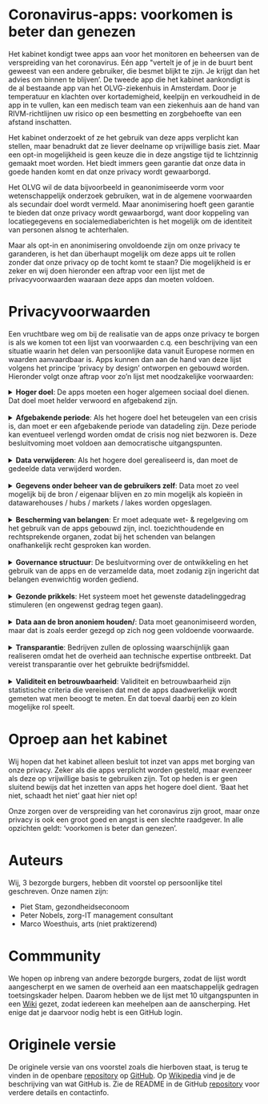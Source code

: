 Coronavirus-apps: voorkomen is beter dan genezen
================

Het kabinet kondigt twee apps aan voor het monitoren en beheersen van de
verspreiding van het coronavirus. Eén app "vertelt je of je in de buurt
bent geweest van een andere gebruiker, die besmet blijkt te zijn. Je
krijgt dan het advies om binnen te blijven’. De tweede app die het
kabinet aankondigt is de al bestaande app van het OLVG-ziekenhuis in
Amsterdam. Door je temperatuur en klachten over kortademigheid, keelpijn
en verkoudheid in de app in te vullen, kan een medisch team van een
ziekenhuis aan de hand van RIVM-richtlijnen uw risico op een besmetting
en zorgbehoefte van een afstand inschatten.

Het kabinet onderzoekt of ze het gebruik van deze apps verplicht kan
stellen, maar benadrukt dat ze liever deelname op vrijwillige basis
ziet. Maar een opt-in mogelijkheid is geen keuze die in deze angstige
tijd te lichtzinnig gemaakt moet worden. Het biedt immers geen garantie
dat onze data in goede handen komt en dat onze privacy wordt
gewaarborgd.

Het OLVG wil de data bijvoorbeeld in geanonimiseerde vorm voor
wetenschappelijk onderzoek gebruiken, wat in de algemene voorwaarden als
secundair doel wordt vermeld. Maar anonimisering hoeft geen garantie te
bieden dat onze privacy wordt gewaarborgd, want door koppeling van
locatiegegevens en socialemediaberichten is het mogelijk om de
identiteit van personen alsnog te achterhalen.

Maar als opt-in en anonimisering onvoldoende zijn om onze privacy te
garanderen, is het dan überhaupt mogelijk om deze apps uit te rollen
zonder dat onze privacy op de tocht komt te staan? Die mogelijkheid is
er zeker en wij doen hieronder een aftrap voor een lijst met de
privacyvoorwaarden waaraan deze apps dan moeten voldoen.

# Privacyvoorwaarden

Een vruchtbare weg om bij de realisatie van de apps onze privacy te
borgen is als we komen tot een lijst van voorwaarden c.q. een
beschrijving van een situatie waarin het delen van persoonlijke data
vanuit Europese normen en waarden aanvaardbaar is. Apps kunnen dan aan
de hand van deze lijst volgens het principe ‘privacy by design’
ontworpen en gebouwd worden. Hieronder volgt onze aftrap voor zo’n lijst
met noodzakelijke voorwaarden:

<details>

<summary> <b>Hoger doel</b>: De apps moeten een hoger algemeen sociaal
doel dienen. Dat doel moet helder verwoord en afgebakend zijn.
</summary>

<p>

Het is evident dat er in dit geval sprake is van zo’n hoger doel,
namelijk het tegengaan van de verspreiding van het coronavirus in ons
land. Maar het is niet zonder meer zo dat het in algemene zin uitvoeren
van wetenschappelijk onderzoek op deze data, het secundaire doel, dat
ook is. De nog te formuleren specifieke wetenschappelijke
onderzoeksvragen zijn bij de keuze om de apps te gebruiken immers niet
bekend bij de gebruiker, dus die weet niet waarvoor hij nu toestemming
geeft. Het is in ieder geval niet het primaire doel van het kabinet om
deze data voor wetenschappelijk onderzoek te verzamelen.

</p>

</details>

<br>

<details>

<summary> <b>Afgebakende periode</b>: Als het hogere doel het beteugelen
van een crisis is, dan moet er een afgebakende periode van datadeling
zijn. Deze periode kan eventueel verlengd worden omdat de crisis nog
niet bezworen is. Deze besluitvoming moet voldoen aan democratische
uitgangspunten. </summary>

<p>

Het risico van in crisistijd ingevoerde maatregelen is dat de
tijdelijkheid ervan in de geschiedenis een rekbaar begrip is gebleken,
daarom zijn harde afspraken hierover noodzakelijk. Een afgebakende
periode kan zijn om de data te delen zolang de crisis nog niet bezworen
is. Om te kunnen vaststellen of de crisis is bezworen zullen een aantal
objectieve beoordelingscriteria moeten worden geformuleerd. Een
voorbeeld daarvan is de verspreidingscoefficient, i.e. het aantal mensen
dat wordt besmet als ze met één besmet persoon in contact komen. Het
streven van het RIVM is om die verspreiding coëfficiënt (langdurig)
onder de 1 te houden, het is goed om daarbij een vaste ondergrens
gedurende een vaste periode af te spreken.

</p>

</details>

<br>

<details>

<summary> <b>Data verwijderen</b>: Als het hogere doel gerealiseerd is,
dan moet de gedeelde data verwijderd worden. </summary>

<p>

Hier luistert het nauw of naast het primaire doel van de apps ook
secundaire doelen als hoger doel worden betiteld. Als alleen het
primaire doel van de verspreiding van het coronavirus wordt nagestreefd,
dan dienen alle data te worden verwijderd nadat dat doel is bereikt.

</p>

<p>

Als het secundaire doel van het uitvoeren van wetenschappelijk onderzoek
ook als hoger doel wordt geaccepteerd, dan is het sterk de vraag hoe
lang deze data nog bewaard gaan worden. Een gemiddeld promotietraject
van een promovendus aan de universiteit duurt langer dan 4 jaar, wat al
substantieel langer is dan de maximale bewaartermijn van 2 jaar die
onderdeel is van de algemene voorwaarden van de app van het OLVG.

</p>

</details>

<br>

<details>

<summary> <b>Gegevens onder beheer van de gebruikers zelf</b>: Data moet
zo veel mogelijk bij de bron / eigenaar blijven en zo min mogelijk als
kopieën in datawarehouses / hubs / markets / lakes worden opgeslagen.
</summary>

<p>

Idealiter blijft de data die in de apps worden ingevuld op de mobiele
telefoon van degene staan die die data invult en worden de bewerkingen
op de data decentraal uitgevoerd. Alleen de geaggregeerde resultaten van
de lokaal bewerkte data komen dan terecht bij de instanties die deze
stuurinformatie nodig hebben, denk aan het ziekenhuis, het RIVM of de
GGD. Dit is de werkwijze van de Personal Health Train, het concept dat
Minister Bruins
[propageert](https://www.rijksoverheid.nl/documenten/kamerstukken/2018/11/15/kamerbrief-over-data-laten-werken-voor-gezondheid)
en is ontwikkeld door [DTL, MAASTRO en
LUMC](https://www.dtls.nl/fair-data/personal-health-train/).

</p>

<p>

Deze werkwijze is des te meer van belang om te voorkomen dat de data ten
behoeve van het secundaire doel op vele plekken terecht komt. Daarbij is
er de voorwaarde dat de data die voor primaire en secundaire doelen
centraal getrokken wordt, met de vereiste beveiligingsmaatregelen wordt
beheerd.

</p>

</details>

<br>

<details>

<summary> <b>Bescherming van belangen</b>: Er moet adequate wet- &
regelgeving om het gebruik van de apps gebouwd zijn,
incl. toezichthoudende en rechtsprekende organen, zodat bij het
schenden van belangen onafhankelijk recht gesproken kan worden.
</summary>

<p>

Deze randvoorwaarde ligt voor de hand. Nagegaan moet worden of de
algemene verordening gegevensbescherming (AVG) volstaat of dat
aanvullende of bijgestelde wetgeving noodzakelijk is. Het is daarbij
onder meer van belang dat individuele burgers het recht hebben om
misbruik van hun data te melden en het stop zetten daarvan te kunnen
afdwingen.

</p>

</details>

<br>

<details>

<summary> <b>Governance structuur</b>: De besluitvorming over de
ontwikkeling en het gebruik van de apps en de verzamelde data, moet
zodanig zijn ingericht dat belangen evenwichtig worden gediend.
</summary>

<p>

Bits of Freedom
[noemt](https://www.bitsoffreedom.nl/2020/03/20/privacy-is-geen-absoluut-recht-maar-wel-een-noodzaak/)
het kabinet als de ‘governance body’. Dat is ons inziens een onvoldoende
invulling van deze randvoorwaarde. Dat geeft te weinig invloed, voor
direct betrokkenen en maakt geen gebruik van de noodzakelijke expertise
voor een goede besluitvorming (de meeste volksvertegenwoordigers hebben
weinig expertise van big data, AI en van technieken waarmee op grote
schaal data wordt verzameld). Van belang is dat de governance structuur
een evenwichtige vertegenwoordiging van belangenpartijen kent: overheid,
bedrijfsleven en burgers.

</p>

</details>

<br>

<details>

<summary> <b>Gezonde prikkels</b>: Het systeem moet het gewenste
datadelinggedrag stimuleren (en ongewenst gedrag tegen gaan). </summary>

<p>

Over het ongewenste gedrag van datadelen op de bekende sociale platforms
is de afgelopen jaren al veel gepubliceerd. Deze platforms zetten zeer
succesvol aan tot het delen van data, maar er zijn inmiddels diverse
kanttekeningen gezet bij het gebruik van de (persoons)data voor
doeleinden die inbreuk maken op onze privacy. In feite komt deze
randvoorwaarde er op neer dat burgers niet verleid worden tot meer
datadeling dan nodig om het hogere doel te dienen en niet verdiend wordt
aan datadeling.

</p>

</details>

<br>

<details>

<summary> <b>Data aan de bron anoniem houden/</b>: Data moet
geanonimiseerd worden, maar dat is zoals eerder gezegd op zich nog geen
voldoende voorwaarde. </summary>

<p>

Uit [Amerikaans
onderzoek](http://privacytools.seas.harvard.edu/files/privacytools/files/paper1.pdf)
op basis van de volkstelling in 1990 is gebleken dat veel individuen
binnen geografisch afgebakende populaties combinaties van demografische
kenmerken hebben die niet vaak voorkomen. Een verrassend resultaat was
dat slechts drie kenmerken (postcode, geslacht en geboortedatum) 87% van
alle Amerikanen (bijna) uniek maakt. Met drie andere kenmerken
(woonplaats, geslacht en geboortedatum) geldt dat voor 53% van de totale
Amerikaanse bevolking. Merk hierbij op dat in datasets in het algemeen
meer dan drie gegevens per persoon worden vastgelegd.

</p>

<p>

Geanonimiseerde data, zeker data die ook gezondheidskenmerken bevatten,
kunnen dus niet zonder meer als anoniem worden gezien. Deze constatering
is relevant met betrekking tot het primaire doel van de dataverzameling,
maar zeker ook met betrekking tot het secundaire doel. Als er voor dat
laatste doel al data gebruikt gaan worden, dan is het verstandig om
daarvoor alleen een minimale dataset beschikbaar te stellen waarmee de
(nog nader te formuleren specifieke) wetenschappelijke onderzoeksvraag
voldoende beantwoord kan worden.

</p>

</details>

<br>

<details>

<summary> <b>Transparantie</b>: Bedrijven zullen de oplossing
waarschijnlijk gaan realiseren omdat het de overheid aan technische
expertise ontbreekt. Dat vereist transparantie over het gebruikte
bedrijfsmiddel. </summary>

<p>

Het OLVG heeft aangekondigd dat zij de verzamelde data openbaar wil
aanbieden aan wetenschappelijke onderzoekers. Gezien de overige
randvoorwaarden is het de vraag of dit acceptabel is voor degenen wiens
data het betreft. In ieder geval moet de verzamelde data door auditors
in te zien zijn.

</p>

<p>

Voor de invulling van de randvoorwaarde van transparantie is het
essentieel dat de broncode van de app openbaar wordt gemaakt. Hierdoor
kan iedere burger zelf controleren waar de in de app ingevoerde data
naartoe stroomt en welke bewerkingen daarop worden uitgevoerd. Hierbij
dient te worden aangetekend dat code slecht door een beperkt gedeelte
van de bevolking gelezen kan worden. Experts kunnen hun bevindingen wel
in lekentaal formuleren en delen. Een andere belangrijke maatregel is
dat de resultaten van de bewerkingen door derden moeten kunnen worden
gereproduceerd.

</p>

</details>

<br>

<details>

<summary> <b>Validiteit en betrouwbaarheid</b>: Validiteit en
betrouwbaarheid zijn statistische criteria die vereisen dat met de apps
daadwerkelijk wordt gemeten wat men beoogt te meten. En dat toeval
daarbij een zo klein mogelijke rol speelt. </summary>

<p>

Het eerder geformuleerde criterium van het hogere doel vereist niet
alleen dat er sprake is van het bestaan van een hoger doel, maar ook dat
daarmee het hogere doel wordt gediend. Dat vereist helderheid over hoe
de apps, de data en de vervolgmaatregelen dit doel gaan bereiken en hoe
bijgestuurd wordt richting dat doel. Laat dus zien hoe succesvol men is
in het bereiken van dat doel. Het risico is aanwezig dat de twee apps op
dit moment niet aan dit criterium voldoen, aangezien in de antwoorden
van het RIVM op veelgestelde vragen staat dat er nog steeds geen
zekerheid is over het ontstaan van immuniteit en de duur daarvan.

</p>

</details>

# Oproep aan het kabinet

Wij hopen dat het kabinet alleen besluit tot inzet van apps met borging
van onze privacy. Zeker als die apps verplicht worden gesteld, maar
evenzeer als deze op vrijwillige basis te gebruiken zijn. Tot op heden
is er geen sluitend bewijs dat het inzetten van apps het hogere doel
dient. ‘Baat het niet, schaadt het niet’ gaat hier niet op\!

Onze zorgen over de verspreiding van het coronavirus zijn groot, maar
onze privacy is ook een groot goed en angst is een slechte raadgever. In
alle opzichten geldt: ‘voorkomen is beter dan genezen’.

# Auteurs

Wij, 3 bezorgde burgers, hebben dit voorstel op persoonlijke titel
geschreven. Onze namen zijn:

  - Piet Stam, gezondheidseconoom
  - Peter Nobels, zorg-IT management consultant
  - Marco Woesthuis, arts (niet praktizerend)

# Commmunity

We hopen op inbreng van andere bezorgde burgers, zodat de lijst wordt
aangescherpt en we samen de overheid aan een maatschappelijk gedragen
toetsingskader helpen. Daarom hebben we de lijst met 10 uitgangspunten
in een [Wiki](https://github.com/pjastam/coronavirus-privacy/wiki)
gezet, zodat iedereen kan meehelpen aan de aanscherping. Het enige dat
je daarvoor nodig hebt is een GitHub login.

# Originele versie

De originele versie van ons voorstel zoals die hierboven staat, is terug
te vinden in de openbare
[repository](https://github.com/pjastam/coronavirus-privacy) op
[GitHub](https://github.com). Op
[Wikipedia](https://nl.wikipedia.org/wiki/GitHub) vind je de
beschrijving van wat GitHub is. Zie de README in de GitHub
[repository](https://github.com/pjastam/coronavirus-privacy) voor
verdere details en contactinfo.
